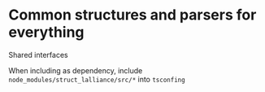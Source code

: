 # Common structures and parsers for everything

Shared interfaces

When including as dependency, include `node_modules/struct_lalliance/src/*` into `tsconfing`
